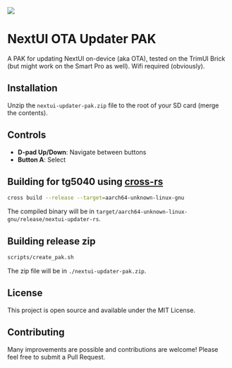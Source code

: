 ![](./doc/screenshot.png)

# NextUI OTA Updater PAK

A PAK for updating NextUI on-device (aka OTA), tested on the TrimUI Brick (but might work on the Smart Pro as well). Wifi required (obviously).

## Installation

Unzip the `nextui-updater-pak.zip` file to the root of your SD card (merge the contents).

## Controls

- **D-pad Up/Down**: Navigate between buttons
- **Button A**: Select

## Building for tg5040 using [cross-rs](https://github.com/cross-rs/cross)

```bash
cross build --release --target=aarch64-unknown-linux-gnu
```

The compiled binary will be in `target/aarch64-unknown-linux-gnu/release/nextui-updater-rs`.

## Building release zip

```bash
scripts/create_pak.sh
```

The zip file will be in `./nextui-updater-pak.zip`.

## License

This project is open source and available under the MIT License.

## Contributing

Many improvements are possible and contributions are welcome! Please feel free to submit a Pull Request.
